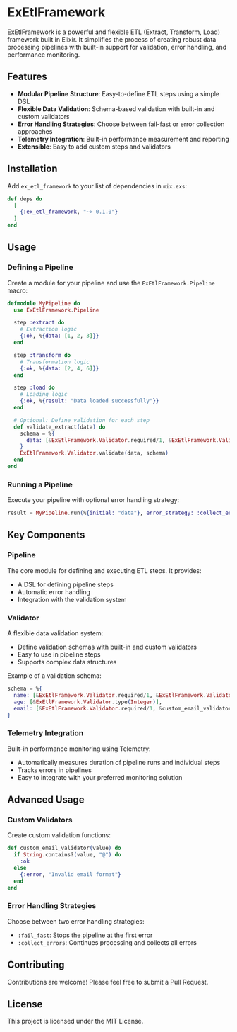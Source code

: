 # ExEtlFramework

ExEtlFramework is a powerful and flexible ETL (Extract, Transform, Load) framework built in Elixir. It simplifies the process of creating robust data processing pipelines with built-in support for validation, error handling, and performance monitoring.

## Features

- **Modular Pipeline Structure**: Easy-to-define ETL steps using a simple DSL
- **Flexible Data Validation**: Schema-based validation with built-in and custom validators
- **Error Handling Strategies**: Choose between fail-fast or error collection approaches
- **Telemetry Integration**: Built-in performance measurement and reporting
- **Extensible**: Easy to add custom steps and validators

## Installation

Add `ex_etl_framework` to your list of dependencies in `mix.exs`:

```elixir
def deps do
  [
    {:ex_etl_framework, "~> 0.1.0"}
  ]
end
```

## Usage

### Defining a Pipeline

Create a module for your pipeline and use the `ExEtlFramework.Pipeline` macro:

```elixir
defmodule MyPipeline do
  use ExEtlFramework.Pipeline

  step :extract do
    # Extraction logic
    {:ok, %{data: [1, 2, 3]}}
  end

  step :transform do
    # Transformation logic
    {:ok, %{data: [2, 4, 6]}}
  end

  step :load do
    # Loading logic
    {:ok, %{result: "Data loaded successfully"}}
  end

  # Optional: Define validation for each step
  def validate_extract(data) do
    schema = %{
      data: [&ExEtlFramework.Validator.required/1, &ExEtlFramework.Validator.type(List)]
    }
    ExEtlFramework.Validator.validate(data, schema)
  end
end
```

### Running a Pipeline

Execute your pipeline with optional error handling strategy:

```elixir
result = MyPipeline.run(%{initial: "data"}, error_strategy: :collect_errors)
```

## Key Components

### Pipeline

The core module for defining and executing ETL steps. It provides:

- A DSL for defining pipeline steps
- Automatic error handling
- Integration with the validation system

### Validator

A flexible data validation system:

- Define validation schemas with built-in and custom validators
- Easy to use in pipeline steps
- Supports complex data structures

Example of a validation schema:

```elixir
schema = %{
  name: [&ExEtlFramework.Validator.required/1, &ExEtlFramework.Validator.type(String)],
  age: [&ExEtlFramework.Validator.type(Integer)],
  email: [&ExEtlFramework.Validator.required/1, &custom_email_validator/1]
}
```

### Telemetry Integration

Built-in performance monitoring using Telemetry:

- Automatically measures duration of pipeline runs and individual steps
- Tracks errors in pipelines
- Easy to integrate with your preferred monitoring solution

## Advanced Usage

### Custom Validators

Create custom validation functions:

```elixir
def custom_email_validator(value) do
  if String.contains?(value, "@") do
    :ok
  else
    {:error, "Invalid email format"}
  end
end
```

### Error Handling Strategies

Choose between two error handling strategies:

- `:fail_fast`: Stops the pipeline at the first error
- `:collect_errors`: Continues processing and collects all errors

## Contributing

Contributions are welcome! Please feel free to submit a Pull Request.

## License

This project is licensed under the MIT License.